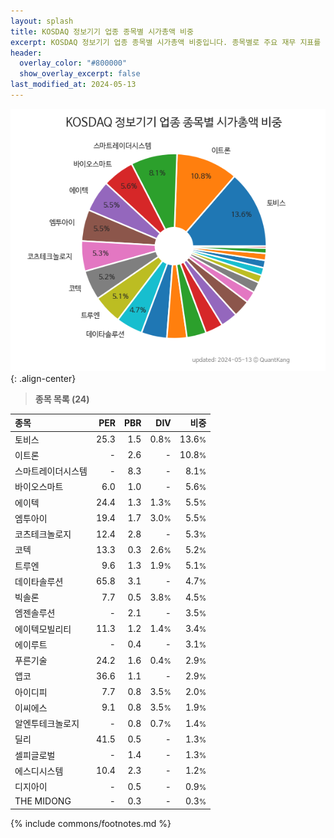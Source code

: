 ```yaml
---
layout: splash
title: KOSDAQ 정보기기 업종 종목별 시가총액 비중
excerpt: KOSDAQ 정보기기 업종 종목별 시가총액 비중입니다. 종목별로 주요 재무 지표를 함께 표시합니다.
header:
  overlay_color: "#800000"
  show_overlay_excerpt: false
last_modified_at: 2024-05-13
---
```



![KOSDAQ 정보기기 업종 종목별 시가총액 비중](/stats/sector/images/kosdaq_업종_정보기기_종목.png){: .align-center}


> **종목 목록 (24)**<a id="list"></a>

| **종목** | **PER** | **PBR** | **DIV** | **비중** |
| :------- | ------: | ------: | ------: | -------: |
| 토비스 | 25.3 | 1.5 | 0.8<small>%</small> | 13.6<small>%</small> |
| 이트론 | - | 2.6 | - | 10.8<small>%</small> |
| 스마트레이더시스템 | - | 8.3 | - | 8.1<small>%</small> |
| 바이오스마트 | 6.0 | 1.0 | - | 5.6<small>%</small> |
| 에이텍 | 24.4 | 1.3 | 1.3<small>%</small> | 5.5<small>%</small> |
| 엠투아이 | 19.4 | 1.7 | 3.0<small>%</small> | 5.5<small>%</small> |
| 코츠테크놀로지 | 12.4 | 2.8 | - | 5.3<small>%</small> |
| 코텍 | 13.3 | 0.3 | 2.6<small>%</small> | 5.2<small>%</small> |
| 트루엔 | 9.6 | 1.3 | 1.9<small>%</small> | 5.1<small>%</small> |
| 데이타솔루션 | 65.8 | 3.1 | - | 4.7<small>%</small> |
| 빅솔론 | 7.7 | 0.5 | 3.8<small>%</small> | 4.5<small>%</small> |
| 엠젠솔루션 | - | 2.1 | - | 3.5<small>%</small> |
| 에이텍모빌리티 | 11.3 | 1.2 | 1.4<small>%</small> | 3.4<small>%</small> |
| 에이루트 | - | 0.4 | - | 3.1<small>%</small> |
| 푸른기술 | 24.2 | 1.6 | 0.4<small>%</small> | 2.9<small>%</small> |
| 앱코 | 36.6 | 1.1 | - | 2.9<small>%</small> |
| 아이디피 | 7.7 | 0.8 | 3.5<small>%</small> | 2.0<small>%</small> |
| 이씨에스 | 9.1 | 0.8 | 3.5<small>%</small> | 1.9<small>%</small> |
| 알엔투테크놀로지 | - | 0.8 | 0.7<small>%</small> | 1.4<small>%</small> |
| 딜리 | 41.5 | 0.5 | - | 1.3<small>%</small> |
| 셀피글로벌 | - | 1.4 | - | 1.3<small>%</small> |
| 에스디시스템 | 10.4 | 2.3 | - | 1.2<small>%</small> |
| 디지아이 | - | 0.5 | - | 0.9<small>%</small> |
| THE MIDONG | - | 0.3 | - | 0.3<small>%</small> |

{% include commons/footnotes.md %}